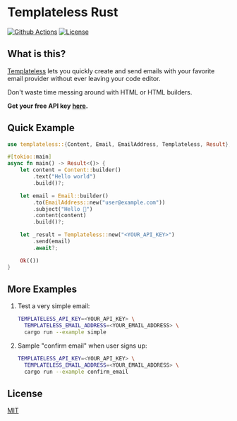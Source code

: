 # Templateless Rust

[![Github Actions](https://img.shields.io/github/actions/workflow/status/templateless/templateless-rust/tests.yml?style=flat-square)](https://github.com/templateless/templateless-rust/actions)
[![License](https://img.shields.io/github/license/templateless/templateless-rust?color=green&style=flat-square)](/LICENSE)

## What is this?

[Templateless](https://templateless.com) lets you quickly create and send emails with your favorite email provider without ever leaving your code editor.

Don't waste time messing around with HTML or HTML builders.

**Get your free API key [here](https://app.templateless.com).**

## Quick Example

```rust
use templateless::{Content, Email, EmailAddress, Templateless, Result};

#[tokio::main]
async fn main() -> Result<()> {
    let content = Content::builder()
        .text("Hello world")
        .build()?;

    let email = Email::builder()
        .to(EmailAddress::new("user@example.com"))
        .subject("Hello 👋")
        .content(content)
        .build()?;

    let _result = Templateless::new("<YOUR_API_KEY>")
        .send(email)
        .await?;

    Ok(())
}
```

## More Examples

1. Test a very simple email:

    ```bash
    TEMPLATELESS_API_KEY=<YOUR_API_KEY> \
      TEMPLATELESS_EMAIL_ADDRESS=<YOUR_EMAIL_ADDRESS> \
      cargo run --example simple
    ```

1. Sample "confirm email" when user signs up:

    ```bash
    TEMPLATELESS_API_KEY=<YOUR_API_KEY> \
      TEMPLATELESS_EMAIL_ADDRESS=<YOUR_EMAIL_ADDRESS> \
      cargo run --example confirm_email
    ```

## License

[MIT](LICENSE)